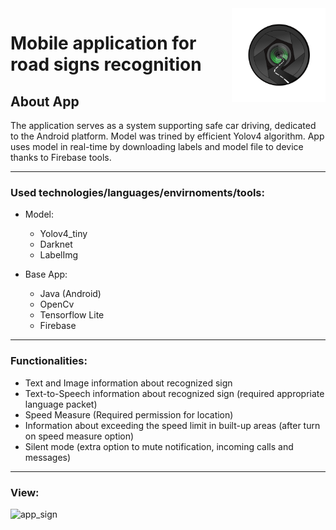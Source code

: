 <img align="right" width="150" height="150" src="https://github.com/36560/ImageOwnT3NEW/blob/master/app/src/main/res/mipmap-xhdpi/ic_launcher_foreground.png?raw=true">


# Mobile application for road signs recognition 

## About App
The application serves as a system supporting safe car driving, dedicated to the Android platform. 
Model was trined by efficient Yolov4 algorithm. App uses model in real-time by downloading labels and model file to device thanks to Firebase tools.

---

### Used technologies/languages/envirnoments/tools:
* Model:
  - Yolov4_tiny
  - Darknet
  - LabelImg
  
* Base App:
  - Java (Android)
  - OpenCv
  - Tensorflow Lite
  - Firebase

---

### Functionalities:
- Text and Image information about recognized sign
- Text-to-Speech information about recognized sign (required appropriate language packet)
- Speed Measure (Required permission for location)
- Information about exceeding the speed limit in built-up areas (after turn on speed measure option)
- Silent mode (extra option to mute notification, incoming calls and messages)
---

### View:

![app_sign](https://user-images.githubusercontent.com/67658221/164888428-c0fa8eaa-5e49-4aa5-adae-1b99bfe28b95.png)
